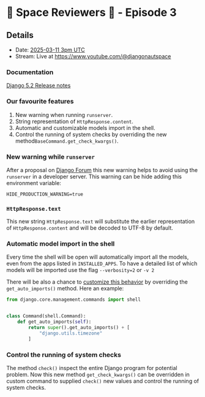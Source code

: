 # 🚀 Space Reviewers 👾 - Episode 3

## Details

- Date: [2025-03-11 3pm UTC](https://time.is/compare/1500_11_March_2025_UTC)
- Stream: Live at https://www.youtube.com/@djangonautspace

### Documentation
[Django 5.2 Release notes](https://docs.djangoproject.com/en/dev/releases/5.2/)

### Our favourite features

1. New warning when running `runserver`.
2. String representation of `HttpResponse.content`.
3. Automatic and customizable models import in the shell.
4. Control the running of system checks by overriding the new method`BaseCommand.get_check_kwargs()`.

### New warning while `runserver`
After a proposal on [Django Forum](https://forum.djangoproject.com/t/proposal-borrow-warning-from-werkzeug-for-runserver/32668/5) this new warning helps to avoid using the `runserver` in a developer server.
This warning can be hide adding this environment variable:
```shell
HIDE_PRODUCTION_WARNING=true
```

### `HttpResponse.text`
This new string `HttpResponse.text` will substitute the earlier representation of `HttpResponse.content` and will be decoded to UTF-8 by default.

### Automatic model import in the shell
Every time the shell will be open will automatically import all the models, even from the apps listed in `INSTALLED_APPS`.
To have a detailed list of which models will be imported use the flag `--verbosity=2` or `-v 2`

There will be also a chance to [customize this behavior](https://docs.djangoproject.com/en/dev/howto/custom-shell/#customizing-shell-auto-imports) by overriding the `get_auto_imports()` method.
Here an example:
```python
from django.core.management.commands import shell


class Command(shell.Command):
    def get_auto_imports(self):
        return super().get_auto_imports() + [
            "django.utils.timezone"
        ]
```

### Control the running of system checks
The method `check()` inspect the entire Django program for potential problem.
Now this new method `get_check_kwargs()` can be overridden in custom command to supplied `check()` new values and control the running of system checks.



